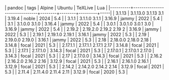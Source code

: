 | pandoc   | tags                          | Alpine | Ubuntu | TeXLive | Lua |
|----------+-------------------------------+--------+--------+---------+-----|
| 3.1.13   | 3.1.13.0 3.1.13 3.1           | 3.19.4 | noble  |    2024 | 5.4 |
| 3.1.1    | 3.1.1.0  3.1.1                | 3.16.9 | jammy  |    2022 | 5.4 |
| 3.1      | 3.1.0.0  3.1.0                | 3.16.4 | jammy  |    2022 | 5.4 |
| 3.0.1    | 3.0.1.0  3.0.1  3.0           | 3.16.9 | jammy  |    2022 | 5.4 |
| 2.19.2   | 2.19.2.0 2.19.2 2.19 2        | 3.16.9 | jammy  |    2022 | 5.3 |
| 2.19.1   | 2.19.1.0 2.19.1               | 3.16.1 | jammy  |    2022 | 5.3 |
| 2.19     | 2.19.0.0 2.19.0               | 3.16.1 | jammy  |    2022 | 5.3 |
| 2.18     | 2.18.0.0 2.18.0 2.18          | 3.14.8 | focal  |    2021 | 5.3 |
| 2.17.1.1 | 2.17.1.1 2.17.1 2.17          | 3.14.8 | focal  |    2021 | 5.3 |
| 2.17.1   | 2.17.1.0                      | 3.14.3 | focal  |    2021 | 5.3 |
| 2.17.0.1 | 2.17.0.1 2.17.0               | 3.14.3 | focal  |    2021 | 5.3 |
| 2.17     | 2.17.0.0                      | 3.14.3 | focal  |    2021 | 5.3 |
| 2.16.2   | 2.16.2.0 2.16.2 2.16          | 3.12.9 | focal  |    2021 | 5.3 |
| 2.16.1   | 2.16.1.0 2.16.1               | 3.12.9 | focal  |    2021 | 5.3 |
| 2.14.2   | 2.14.2.0 2.14.2 2.14          | 3.12.9 | focal  |    2021 | 5.3 |
| 2.11.4   | 2.11.4.0 2.11.4 2.11          | 3.12.9 | focal  |    2020 | 5.3 |
